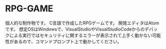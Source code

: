 # RPG-GAME
個人的な制作物です。
C言語で作成したRPGゲームです。
開発エディタはAtomです。
想定OSはWindowsで、VisualStudioやVisualStudioCodeからのデバックによる実行ではセキュリティに関するエラーが表示されて上手く動かない可能性があるので、コマンドプロンプト上で動かしてください。
